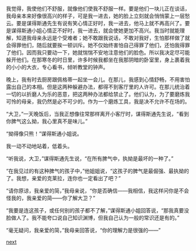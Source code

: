 
我觉得，我使他们不舒服，就像他们使我不舒服一样。要是他们一块儿正在谈话，我母亲本来好像很高兴的样子，可是我一进去，她的脸上立刻就会悄悄蒙上一层愁云。要是谋得斯通先生有说有笑心情正好时，我一进去，他马上就不再高兴了。要是谋得斯通小姐心情正不好时，我一进去，就会使她更加不高兴。我当时就能理解，知道我母亲永远是个受难者；她不敢跟我说话，不敢对我好，生怕那样做了就会得罪他们，随后就要挨一顿训斥。她不仅始终害怕自己得罪了他们，还怕我得罪了他们。因而我只要动一下，她就惴惴不安地注意他们的脸色。所以我决定尽可能躲开他们。在那寒冬的时日里，许多时候我都坐在我那阴暗的卧室里，身上裹着我的小小的大衣，专心看书，倾听教堂的钟声。

晚上，我有时去厨房跟佩格蒂一起坐一会儿。在那儿，我感到心情舒畅，不用害怕露出自己的本相。但是这两种躲避办法，都得不到客厅里的人许可。在那儿统治着一切的以折磨人为乐的恶意，把这两种办法都给禁止了。他们认为，为了要磨炼我可怜的母亲，我仍然是必不可少的。作为一个磨炼工具，我是决不允许不在场的。

“大卫，”一天晚饭后，当我正想像往常那样离开小客厅时，谋得斯通先生说，“看到你脾气这么拗，我心里真不是味儿。”

“拗得像只熊！”谋得斯通小姐说。

我一动不动地站着，低着头。

“听我说，大卫，”谋得斯通先生说，“在所有脾气中，执拗是最坏的一种了。”

“在我见过的有这种脾气的孩子中，”他姐姐说，“这孩子的脾气是最倔强、最执拗的了。我想，亲爱的克莱拉，连你也一定看出了吧？”

“请你原谅，我亲爱的简，”我母亲说，“你是否确信——我相信，我这样问你是不会怪我的，我亲爱的简——你了解大卫？”

“我要是连这孩子，或任何别的孩子都不了解，”谋得斯通小姐回答说，“那我真要没脸做人了。我不能夸口说自己知识渊博，但我自己认为一般的常识还是有的。”

“毫无疑问，我亲爱的简，”我母亲回答说，“你的理解力是很强的——”

[next](page119)